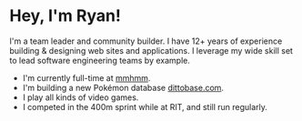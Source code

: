 # Hey, I'm Ryan!

I'm a team leader and community builder. I have 12+ years of experience building & designing web sites and applications. I leverage my wide skill set to lead software engineering teams by example.

- I'm currently full-time at [mmhmm](https://mmhmm.app).
- I'm building a new Pokémon database [dittobase.com](https://www.dittobase.com).
- I play all kinds of video games.
- I competed in the 400m sprint while at RIT, and still run regularly.
